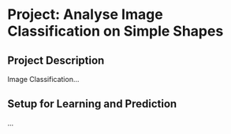 # Project: Analyse Image Classification on Simple Shapes

## Project Description
Image Classification...

## Setup for Learning and Prediction
...
